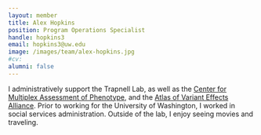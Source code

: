 ```yaml
---
layout: member
title: Alex Hopkins
position: Program Operations Specialist
handle: hopkins3
email: hopkins3@uw.edu
image: /images/team/alex-hopkins.jpg
#cv: 
alumni: false
---
```

I administratively support the Trapnell Lab, as well as the [Center for Multiplex Assessment of Phenotype](https://www.cmap.gs.washington.edu/), and the [Atlas of Variant Effects Alliance](https://www.varianteffect.org/).
Prior to working for the University of Washington, I worked in social services administration. Outside of the lab, I enjoy seeing movies and traveling.